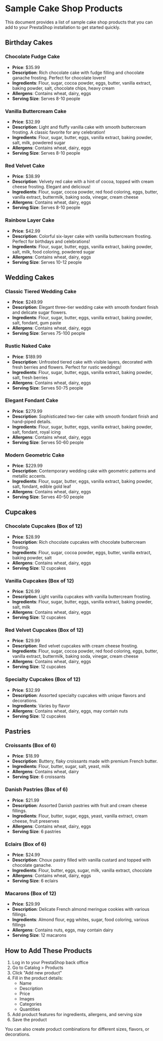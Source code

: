 # Sample Cake Shop Products

This document provides a list of sample cake shop products that you can add to your PrestaShop installation to get started quickly.

## Birthday Cakes

### Chocolate Fudge Cake
- **Price**: $35.99
- **Description**: Rich chocolate cake with fudge filling and chocolate ganache frosting. Perfect for chocolate lovers!
- **Ingredients**: Flour, sugar, cocoa powder, eggs, butter, vanilla extract, baking powder, salt, chocolate chips, heavy cream
- **Allergens**: Contains wheat, dairy, eggs
- **Serving Size**: Serves 8-10 people

### Vanilla Buttercream Cake
- **Price**: $32.99
- **Description**: Light and fluffy vanilla cake with smooth buttercream frosting. A classic favorite for any celebration!
- **Ingredients**: Flour, sugar, butter, eggs, vanilla extract, baking powder, salt, milk, powdered sugar
- **Allergens**: Contains wheat, dairy, eggs
- **Serving Size**: Serves 8-10 people

### Red Velvet Cake
- **Price**: $38.99
- **Description**: Velvety red cake with a hint of cocoa, topped with cream cheese frosting. Elegant and delicious!
- **Ingredients**: Flour, sugar, cocoa powder, red food coloring, eggs, butter, vanilla extract, buttermilk, baking soda, vinegar, cream cheese
- **Allergens**: Contains wheat, dairy, eggs
- **Serving Size**: Serves 8-10 people

### Rainbow Layer Cake
- **Price**: $42.99
- **Description**: Colorful six-layer cake with vanilla buttercream frosting. Perfect for birthdays and celebrations!
- **Ingredients**: Flour, sugar, butter, eggs, vanilla extract, baking powder, salt, milk, food coloring, powdered sugar
- **Allergens**: Contains wheat, dairy, eggs
- **Serving Size**: Serves 10-12 people

## Wedding Cakes

### Classic Tiered Wedding Cake
- **Price**: $249.99
- **Description**: Elegant three-tier wedding cake with smooth fondant finish and delicate sugar flowers.
- **Ingredients**: Flour, sugar, butter, eggs, vanilla extract, baking powder, salt, fondant, gum paste
- **Allergens**: Contains wheat, dairy, eggs
- **Serving Size**: Serves 75-100 people

### Rustic Naked Cake
- **Price**: $189.99
- **Description**: Unfrosted tiered cake with visible layers, decorated with fresh berries and flowers. Perfect for rustic weddings!
- **Ingredients**: Flour, sugar, butter, eggs, vanilla extract, baking powder, salt, fresh berries
- **Allergens**: Contains wheat, dairy, eggs
- **Serving Size**: Serves 50-75 people

### Elegant Fondant Cake
- **Price**: $279.99
- **Description**: Sophisticated two-tier cake with smooth fondant finish and hand-piped details.
- **Ingredients**: Flour, sugar, butter, eggs, vanilla extract, baking powder, salt, fondant, royal icing
- **Allergens**: Contains wheat, dairy, eggs
- **Serving Size**: Serves 50-60 people

### Modern Geometric Cake
- **Price**: $229.99
- **Description**: Contemporary wedding cake with geometric patterns and metallic accents.
- **Ingredients**: Flour, sugar, butter, eggs, vanilla extract, baking powder, salt, fondant, edible gold leaf
- **Allergens**: Contains wheat, dairy, eggs
- **Serving Size**: Serves 40-50 people

## Cupcakes

### Chocolate Cupcakes (Box of 12)
- **Price**: $28.99
- **Description**: Rich chocolate cupcakes with chocolate buttercream frosting.
- **Ingredients**: Flour, sugar, cocoa powder, eggs, butter, vanilla extract, baking powder, salt
- **Allergens**: Contains wheat, dairy, eggs
- **Serving Size**: 12 cupcakes

### Vanilla Cupcakes (Box of 12)
- **Price**: $26.99
- **Description**: Light vanilla cupcakes with vanilla buttercream frosting.
- **Ingredients**: Flour, sugar, butter, eggs, vanilla extract, baking powder, salt, milk
- **Allergens**: Contains wheat, dairy, eggs
- **Serving Size**: 12 cupcakes

### Red Velvet Cupcakes (Box of 12)
- **Price**: $29.99
- **Description**: Red velvet cupcakes with cream cheese frosting.
- **Ingredients**: Flour, sugar, cocoa powder, red food coloring, eggs, butter, vanilla extract, buttermilk, baking soda, vinegar, cream cheese
- **Allergens**: Contains wheat, dairy, eggs
- **Serving Size**: 12 cupcakes

### Specialty Cupcakes (Box of 12)
- **Price**: $32.99
- **Description**: Assorted specialty cupcakes with unique flavors and decorations.
- **Ingredients**: Varies by flavor
- **Allergens**: Contains wheat, dairy, eggs, may contain nuts
- **Serving Size**: 12 cupcakes

## Pastries

### Croissants (Box of 6)
- **Price**: $18.99
- **Description**: Buttery, flaky croissants made with premium French butter.
- **Ingredients**: Flour, butter, sugar, salt, yeast, milk
- **Allergens**: Contains wheat, dairy
- **Serving Size**: 6 croissants

### Danish Pastries (Box of 6)
- **Price**: $21.99
- **Description**: Assorted Danish pastries with fruit and cream cheese fillings.
- **Ingredients**: Flour, butter, sugar, eggs, yeast, vanilla extract, cream cheese, fruit preserves
- **Allergens**: Contains wheat, dairy, eggs
- **Serving Size**: 6 pastries

### Eclairs (Box of 6)
- **Price**: $24.99
- **Description**: Choux pastry filled with vanilla custard and topped with chocolate ganache.
- **Ingredients**: Flour, butter, eggs, sugar, milk, vanilla extract, chocolate
- **Allergens**: Contains wheat, dairy, eggs
- **Serving Size**: 6 eclairs

### Macarons (Box of 12)
- **Price**: $29.99
- **Description**: Delicate French almond meringue cookies with various fillings.
- **Ingredients**: Almond flour, egg whites, sugar, food coloring, various fillings
- **Allergens**: Contains nuts, eggs, may contain dairy
- **Serving Size**: 12 macarons

## How to Add These Products

1. Log in to your PrestaShop back office
2. Go to Catalog > Products
3. Click "Add new product"
4. Fill in the product details:
   - Name
   - Description
   - Price
   - Images
   - Categories
   - Quantities
5. Add product features for ingredients, allergens, and serving size
6. Save the product

You can also create product combinations for different sizes, flavors, or decorations.
